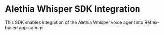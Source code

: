 # Alethia Whisper SDK Integration

This SDK enables integration of the Alethia Whisper voice agent into Reflex-based applications.